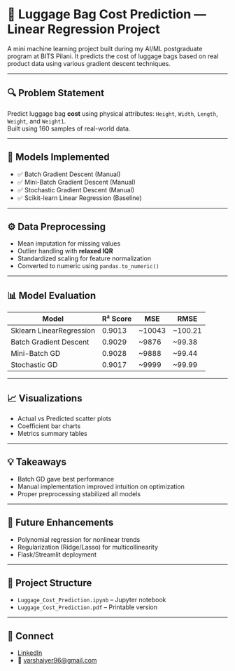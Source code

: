 # 🎒 Luggage Bag Cost Prediction — Linear Regression Project

A mini machine learning project built during my AI/ML postgraduate program at BITS Pilani. It predicts the cost of luggage bags based on real product data using various gradient descent techniques.

---

## 🔍 Problem Statement

Predict luggage bag **cost** using physical attributes: `Height`, `Width`, `Length`, `Weight`, and `Weight1`.  
Built using 160 samples of real-world data.

---

## 🧠 Models Implemented

- ✅ Batch Gradient Descent (Manual)
- ✅ Mini-Batch Gradient Descent (Manual)
- ✅ Stochastic Gradient Descent (Manual)
- ✅ Scikit-learn Linear Regression (Baseline)

---

## ⚙️ Data Preprocessing

- Mean imputation for missing values  
- Outlier handling with **relaxed IQR**  
- Standardized scaling for feature normalization  
- Converted to numeric using `pandas.to_numeric()`

---

## 📊 Model Evaluation

| Model                  | R² Score | MSE     | RMSE    |
|------------------------|----------|---------|---------|
| Sklearn LinearRegression | 0.9013   | ~10043   | ~100.21  |
| Batch Gradient Descent   | 0.9029   | ~9876   | ~99.38  |
| Mini-Batch GD            | 0.9028   | ~9888   | ~99.44  |
| Stochastic GD            | 0.9017   | ~9999  | ~99.99 |

---

## 📈 Visualizations

- Actual vs Predicted scatter plots  
- Coefficient bar charts  
- Metrics summary tables

---

## 💡 Takeaways

- Batch GD gave best performance  
- Manual implementation improved intuition on optimization  
- Proper preprocessing stabilized all models

---

## 🚀 Future Enhancements

- Polynomial regression for nonlinear trends  
- Regularization (Ridge/Lasso) for multicollinearity  
- Flask/Streamlit deployment

---

## 📁 Project Structure

- `Luggage_Cost_Prediction.ipynb` – Jupyter notebook  
- `Luggage_Cost_Prediction.pdf` – Printable version  

---

## 🤝 Connect

- [LinkedIn](https://www.linkedin.com/in/varsha-shekhar)
- 📧 varshaiyer96@gmail.com

